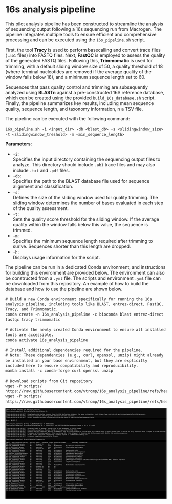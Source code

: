 # 16s analysis pipeline

This pilot analysis pipeline has been constructed to streamline the analysis of sequencing output following a 16s sequencing run from Macrogen. The pipeline integrates multiple tools to ensure efficient and comprehensive processing and can be executed using the `16s_pipeline.sh` script.  

First, the tool **Tracy** is used to perform basecalling and convert trace files (`.ab1` files) into FASTQ files. Next, **FastQC** is employed to assess the quality of the generated FASTQ files. Following this, **Trimmomatic** is used for trimming, with a default sliding window size of 50, a quality threshold of 18 (where terminal nucleotides are removed if the average quality of the window falls below 18), and a minimum sequence length set to 60.  

Sequences that pass quality control and trimming are subsequently analyzed using **BLASTn** against a pre-constructed 16S reference database, which can be created using the provided `build_16s_database.sh` script. Finally, the pipeline summarizes key results, including mean sequence quality, sequence length, and taxonomy information, n a TSV file.  

The pipeline can be executed with the following command:  

`16s_pipeline.sh -i <input_dir> -db <blast_db> -s <slidingwindow_size> -t <slidingwindow_treshold> -m <min_sequence_length>`  

**Parameters**:

* `-i`:  
Specifies the input directory containing the sequencing output files to analyze. This directory should include `.ab1` trace files and may also include `.txt` and `.pdf` files.    
* `-db`:  
Specifies the path to the BLAST database file used for sequence alignment and classification.  
* `-s`:  
Defines the size of the sliding window used for quality trimming. The sliding window determines the number of bases evaluated in each step of the quality assessment.    
* `-t`:  
Sets the quality score threshold for the sliding window. If the average quality within the window falls below this value, the sequence is trimmed.  
* `-m`:  
Specifies the minimum sequence length required after trimming to surive. Sequences shorter than this length are dropped.     
* `-h`:  
Displays usage information for the script.

The pipeline can be run in a dedicated Conda environment, and instructions for building this environment are provided below. The environment can also be constructed from a `.yml` file. The scripts and environment `.yml` file can be downloaded from this repository. An example of how to build the database and how to use the pipeline are shown below.  

```{bash introduction-conda-environment, eval = FALSE}
# Build a new Conda environment specifically for running the 16s analysis pipeline, including tools like BLAST, entrez-direct, FastQC, Tracy, and Trimmomatic.
conda create -n 16s_analysis_pipeline -c bioconda blast entrez-direct fastqc tracy trimmomatic

# Activate the newly created Conda environment to ensure all installed tools are accessible.
conda activate 16s_analysis_pipeline

# Install additional dependencies required for the pipeline.
# Note: These dependencies (e.g., curl, openssl, unzip) might already be installed in your base environment, but they are explicitly included here to ensure compatibility and reproducibility.
mamba install -c conda-forge curl openssl unzip 

# Download scripts from Git repository
wget -P scripts/ https://raw.githubusercontent.com/vtromp/16s_analysis_pipeline/refs/heads/main/scripts/build_16s_database.sh
wget -P scripts/ https://raw.githubusercontent.com/vtromp/16s_analysis_pipeline/refs/heads/main/scripts/16s_pipeline.sh
```
![Usage example:](https://github.com/vtromp/16s_analysis_pipeline/blob/475589eb70d223b84f082b06bc512b9efad47137/imgs/usage%20example.png) 
